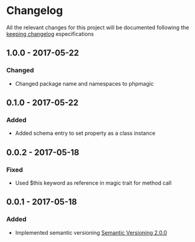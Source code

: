 # Changelog

All the relevant changes for this project will be documented following the [keeping changelog](http://keepachangelog.com/) especifications

## 1.0.0 - 2017-05-22

### Changed
- Changed package name and namespaces to phpmagic

## 0.1.0 - 2017-05-22

### Added
- Added schema entry to set property as a class instance

## 0.0.2 - 2017-05-18

### Fixed
- Used $this keyword as reference in magic trait for method call 

## 0.0.1 - 2017-05-18

### Added
- Implemented semantic versioning [Semantic Versioning 2.0.0](http://semver.org/)
